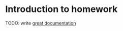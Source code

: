 # Introduction to homework

TODO: write [great documentation](http://jacobian.org/writing/great-documentation/what-to-write/)
